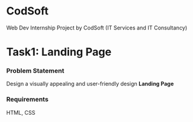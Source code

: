 # CodSoft
Web Dev Internship Project by CodSoft (IT Services and IT Consultancy)

# Task1: Landing Page
<h3>Problem Statement</h3>
Design a visually appealing and user-friendly design <b>Landing Page</b>
<h3>Requirements</h3> 
HTML, CSS